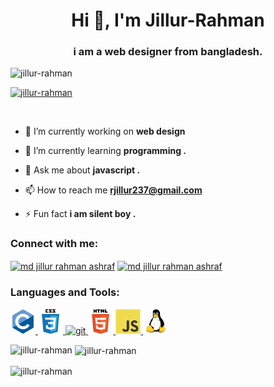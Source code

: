 <h1 align="center">Hi 👋, I'm Jillur-Rahman</h1>
<h3 align="center">i am a web designer from bangladesh.</h3>

<p align="left"> <img src="https://komarev.com/ghpvc/?username=jillur-rahman&label=Profile%20views&color=0e75b6&style=flat" alt="jillur-rahman" /> </p>

<p align="left"> <a href="https://github.com/ryo-ma/github-profile-trophy"><img src="https://github-profile-trophy.vercel.app/?username=jillur-rahman" alt="jillur-rahman" /></a> </p>

<p align="left"> <a href="https://twitter.com/" target="blank"><img src="https://img.shields.io/twitter/follow/?logo=twitter&style=for-the-badge" alt="" /></a> </p>

- 🔭 I’m currently working on **web design**

- 🌱 I’m currently learning **programming .**

- 💬 Ask me about **javascript .**

- 📫 How to reach me **rjillur237@gmail.com**

- ⚡ Fun fact **i am silent boy .**

<h3 align="left">Connect with me:</h3>
<p align="left">
<a href="https://fb.com/md jillur rahman ashraf" target="blank"><img align="center" src="https://raw.githubusercontent.com/rahuldkjain/github-profile-readme-generator/master/src/images/icons/Social/facebook.svg" alt="md jillur rahman ashraf" height="30" width="40" /></a>
<a href="https://instagram.com/md jillur rahman ashraf" target="blank"><img align="center" src="https://raw.githubusercontent.com/rahuldkjain/github-profile-readme-generator/master/src/images/icons/Social/instagram.svg" alt="md jillur rahman ashraf" height="30" width="40" /></a>
</p>

<h3 align="left">Languages and Tools:</h3>
<p align="left"> <a href="https://www.cprogramming.com/" target="_blank" rel="noreferrer"> <img src="https://raw.githubusercontent.com/devicons/devicon/master/icons/c/c-original.svg" alt="c" width="40" height="40"/> </a> <a href="https://www.w3schools.com/css/" target="_blank" rel="noreferrer"> <img src="https://raw.githubusercontent.com/devicons/devicon/master/icons/css3/css3-original-wordmark.svg" alt="css3" width="40" height="40"/> </a> <a href="https://git-scm.com/" target="_blank" rel="noreferrer"> <img src="https://www.vectorlogo.zone/logos/git-scm/git-scm-icon.svg" alt="git" width="40" height="40"/> </a> <a href="https://www.w3.org/html/" target="_blank" rel="noreferrer"> <img src="https://raw.githubusercontent.com/devicons/devicon/master/icons/html5/html5-original-wordmark.svg" alt="html5" width="40" height="40"/> </a> <a href="https://developer.mozilla.org/en-US/docs/Web/JavaScript" target="_blank" rel="noreferrer"> <img src="https://raw.githubusercontent.com/devicons/devicon/master/icons/javascript/javascript-original.svg" alt="javascript" width="40" height="40"/> </a> <a href="https://www.linux.org/" target="_blank" rel="noreferrer"> <img src="https://raw.githubusercontent.com/devicons/devicon/master/icons/linux/linux-original.svg" alt="linux" width="40" height="40"/> </a> </p>

<p><img align="left" src="https://github-readme-stats.vercel.app/api/top-langs?username=jillur-rahman&show_icons=true&locale=en&layout=compact" alt="jillur-rahman" /></p>

<p>&nbsp;<img align="center" src="https://github-readme-stats.vercel.app/api?username=jillur-rahman&show_icons=true&locale=en" alt="jillur-rahman" /></p>

<p><img align="center" src="https://github-readme-streak-stats.herokuapp.com/?user=jillur-rahman&" alt="jillur-rahman" /></p>


